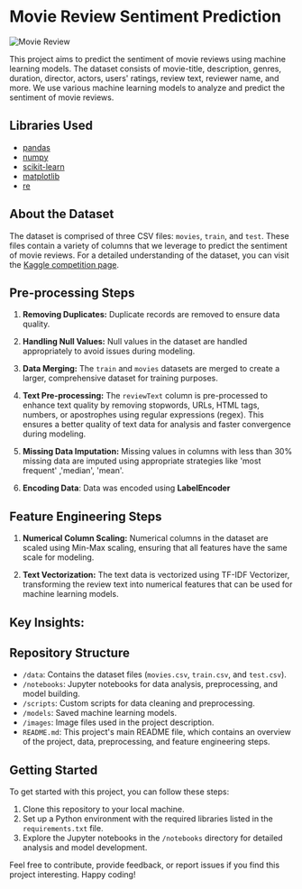 # Movie Review Sentiment Prediction

![Movie Review]([link_to_image.jpg](https://nkpremices.com/content/images/2021/08/mih10uhu1464fx1kr0by-1.jpg))

This project aims to predict the sentiment of movie reviews using machine learning models. The dataset consists of movie-title, description, genres, duration, director, actors, users' ratings, review text, reviewer name, and more. We use various machine learning models to analyze and predict the sentiment of movie reviews.

## Libraries Used

- [pandas](https://pandas.pydata.org/)
- [numpy](https://numpy.org/)
- [scikit-learn](https://scikit-learn.org/)
- [matplotlib](https://matplotlib.org/)
- [re](https://docs.python.org/3/library/re.html)

## About the Dataset

The dataset is comprised of three CSV files: `movies`, `train`, and `test`. These files contain a variety of columns that we leverage to predict the sentiment of movie reviews. For a detailed understanding of the dataset, you can visit the [Kaggle competition page](https://www.kaggle.com/competitions/sentiment-prediction-on-movie-reviews/data).

## Pre-processing Steps

1. **Removing Duplicates:** Duplicate records are removed to ensure data quality.

2. **Handling Null Values:** Null values in the dataset are handled appropriately to avoid issues during modeling.

3. **Data Merging:** The `train` and `movies` datasets are merged to create a larger, comprehensive dataset for training purposes.

4. **Text Pre-processing:** The `reviewText` column is pre-processed to enhance text quality by removing stopwords, URLs, HTML tags, numbers, or apostrophes using regular expressions (regex). This ensures a better quality of text data for analysis and faster convergence during modeling.

5. **Missing Data Imputation:** Missing values in columns with less than 30% missing data are imputed using appropriate strategies like 'most frequent' ,'median', 'mean'.

6. **Encoding Data**: Data was encoded using **LabelEncoder**

## Feature Engineering Steps

1. **Numerical Column Scaling:** Numerical columns in the dataset are scaled using Min-Max scaling, ensuring that all features have the same scale for modeling.

2. **Text Vectorization:** The text data is vectorized using TF-IDF Vectorizer, transforming the review text into numerical features that can be used for machine learning models.


## Key Insights:


































## Repository Structure

- `/data`: Contains the dataset files (`movies.csv`, `train.csv`, and `test.csv`).
- `/notebooks`: Jupyter notebooks for data analysis, preprocessing, and model building.
- `/scripts`: Custom scripts for data cleaning and preprocessing.
- `/models`: Saved machine learning models.
- `/images`: Image files used in the project description.
- `README.md`: This project's main README file, which contains an overview of the project, data, preprocessing, and feature engineering steps.

## Getting Started

To get started with this project, you can follow these steps:

1. Clone this repository to your local machine.
2. Set up a Python environment with the required libraries listed in the `requirements.txt` file.
3. Explore the Jupyter notebooks in the `/notebooks` directory for detailed analysis and model development.

Feel free to contribute, provide feedback, or report issues if you find this project interesting. Happy coding!
